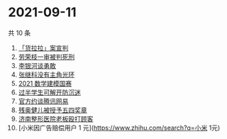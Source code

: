 # 2021-09-11

共 10 条

<!-- BEGIN -->
<!-- 最后更新时间 Sat Sep 11 2021 00:10:10 GMT+0800 (China Standard Time) -->

1. [「货拉拉」案宣判](https://www.zhihu.com/search?q=货拉拉)
1. [劳荣枝一审被判死刑](https://www.zhihu.com/search?q=劳荣枝)
1. [李银河谈勇敢](https://www.zhihu.com/search?q=李银河)
1. [张继科没有主角光环](https://www.zhihu.com/search?q=张继科)
1. [2021 数学建模国赛](https://www.zhihu.com/search?q=数学建模国赛)
1. [过半学生可解开防沉迷](https://www.zhihu.com/search?q=防沉迷)
1. [官方约谈腾讯网易](https://www.zhihu.com/search?q=腾讯网易)
1. [残奥健儿被授予五四奖章](https://www.zhihu.com/search?q=残奥健儿)
1. [济南整形医院老板殴打顾客](https://www.zhihu.com/search?q=济南整形医院)
1. [小米因广告赔偿用户 1 元](https://www.zhihu.com/search?q=小米 1元)

<!-- END -->
